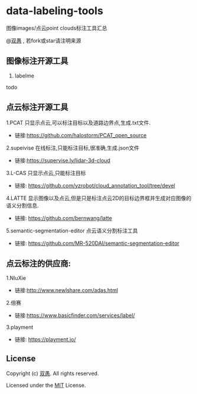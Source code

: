 # data-labeling-tools
图像images/点云point clouds标注工具汇总


@[双愚](https://github.com/HuangCongQing) , 若fork或star请注明来源


## 图像标注开源工具
1. labelme


todo

## 点云标注开源工具
1.PCAT 只显示点云,可以标注目标以及道路边界点,生成.txt文件.
* 链接:https://github.com/halostorm/PCAT_open_source

2.supeivise 在线标注,只能标注目标,很准确,生成.json文件
* 链接:https://supervise.ly/lidar-3d-cloud

3.L-CAS  只显示点云,只能标注目标
* 链接: https://github.com/yzrobot/cloud_annotation_tool/tree/devel


4.LATTE  显示图像以及点云,但是只是标注点云2D的目标边界框并生成对应图像的语义分割信息.
* 链接: https://github.com/bernwang/latte

5.semantic-segmentation-editor 点云语义分割标注工具
* 链接: https://github.com/MR-520DAI/semantic-segmentation-editor


## 点云标注的供应商:
1.NIuXie
* 链接:http://www.newlshare.com/adas.html


2.倍赛
* 链接:https://www.basicfinder.com/services/label/


3.playment
* 链接: https://playment.io/



## License

Copyright (c) [双愚](https://github.com/HuangCongQing/data-labeling-tools). All rights reserved.

Licensed under the [MIT](./LICENSE) License.

